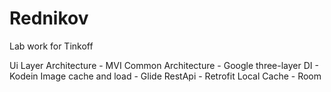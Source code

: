 # Rednikov
Lab work for Tinkoff

Ui Layer Architecture - MVI
Common Architecture - Google three-layer
DI - Kodein
Image cache and load - Glide
RestApi - Retrofit 
Local Cache - Room
